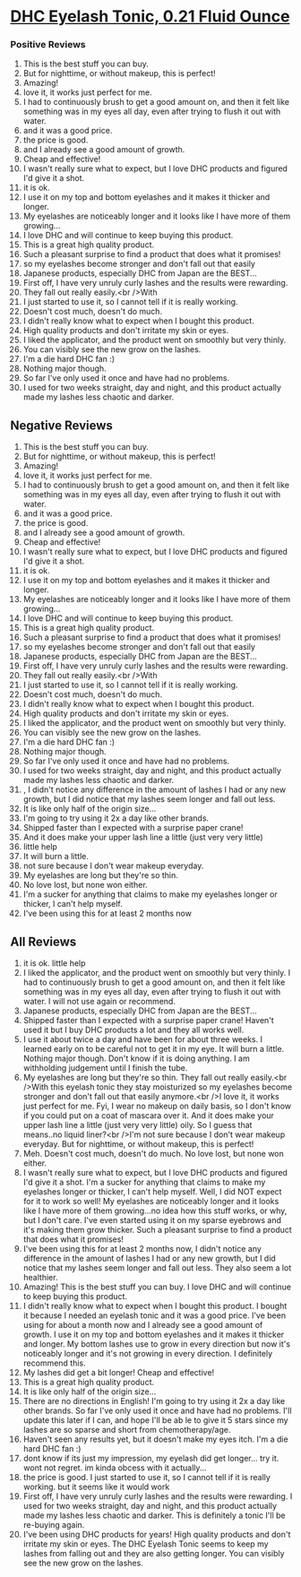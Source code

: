 # [DHC Eyelash Tonic, 0.21 Fluid Ounce](https://products.checkmycream.com/products/DHC-Eyelash-Tonic-0.21-Fluid-Ounce.html)

### Positive Reviews

<ol>
      <li>This is the best stuff you can buy.</li>
      <li>But for nighttime, or without makeup, this is perfect!</li>
      <li>Amazing!</li>
      <li>love it, it works just perfect for me.</li>
      <li>I had to continuously brush to get a good amount on, and then it felt like something was in my eyes all day, even after trying to flush it out with water.  </li>
      <li>and it was a good price.</li>
      <li>the price is good.</li>
      <li>and I already see a good amount of growth.</li>
      <li>Cheap and effective!</li>
      <li>I wasn&#x27;t really sure what to expect, but I love DHC products and figured I&#x27;d give it a shot.</li>
      <li>it is ok.</li>
      <li>I use it on my top and bottom eyelashes and it makes it thicker and longer.</li>
      <li>My eyelashes are noticeably longer and it looks like I have more of them growing...</li>
      <li>I love DHC and will continue to keep buying this product.</li>
      <li>This is a great high quality product.</li>
      <li>Such a pleasant surprise to find a product that does what it promises!</li>
      <li>so my eyelashes become stronger and don&#x27;t fall out that easily</li>
      <li>Japanese products, especially DHC from Japan are the BEST...</li>
      <li>First off, I have very unruly curly lashes and the results were rewarding.</li>
      <li>They fall out really easily.&lt;br /&gt;With</li>
      <li>I just started to use it, so I cannot tell if it is really working.</li>
      <li>Doesn&#x27;t cost much, doesn&#x27;t do much.</li>
      <li>I didn&#x27;t really know what to expect when I bought this product.</li>
      <li>High quality products and don&#x27;t irritate my skin or eyes.</li>
      <li>I liked the applicator, and the product went on smoothly but very thinly.  </li>
      <li>You can visibly see the new grow on the lashes.</li>
      <li>I&#x27;m a die hard DHC fan :)</li>
      <li>Nothing major though.  </li>
      <li>So far I&#x27;ve only used it once and have had no problems.</li>
      <li>I used for two weeks straight, day and night, and this product actually made my lashes less chaotic and darker.</li>
</ol>


<h2>Negative Reviews</h2>
<ol>
<li> This is the best stuff you can buy.</li>
<li> But for nighttime, or without makeup, this is perfect!</li>
<li> Amazing!</li>
<li> love it, it works just perfect for me.</li>
<li> I had to continuously brush to get a good amount on, and then it felt like something was in my eyes all day, even after trying to flush it out with water.  </li>
<li> and it was a good price.</li>
<li> the price is good.</li>
<li> and I already see a good amount of growth.</li>
<li> Cheap and effective!</li>
<li> I wasn&#x27;t really sure what to expect, but I love DHC products and figured I&#x27;d give it a shot.</li>
<li> it is ok.</li>
<li> I use it on my top and bottom eyelashes and it makes it thicker and longer.</li>
<li> My eyelashes are noticeably longer and it looks like I have more of them growing...</li>
<li> I love DHC and will continue to keep buying this product.</li>
<li> This is a great high quality product.</li>
<li> Such a pleasant surprise to find a product that does what it promises!</li>
<li> so my eyelashes become stronger and don&#x27;t fall out that easily</li>
<li> Japanese products, especially DHC from Japan are the BEST...</li>
<li> First off, I have very unruly curly lashes and the results were rewarding.</li>
<li> They fall out really easily.&lt;br /&gt;With</li>
<li> I just started to use it, so I cannot tell if it is really working.</li>
<li> Doesn&#x27;t cost much, doesn&#x27;t do much.</li>
<li> I didn&#x27;t really know what to expect when I bought this product.</li>
<li> High quality products and don&#x27;t irritate my skin or eyes.</li>
<li> I liked the applicator, and the product went on smoothly but very thinly.  </li>
<li> You can visibly see the new grow on the lashes.</li>
<li> I&#x27;m a die hard DHC fan :)</li>
<li> Nothing major though.  </li>
<li> So far I&#x27;ve only used it once and have had no problems.</li>
<li> I used for two weeks straight, day and night, and this product actually made my lashes less chaotic and darker.</li>
<li> , I didn&#x27;t notice any difference in the amount of lashes I had or any new growth, but I did notice that my lashes seem longer and fall out less.</li>
<li> It is like only half of the origin size...</li>
<li> I&#x27;m going to try using it 2x a day like other brands.</li>
<li> Shipped faster than I  expected with a  surprise paper crane!</li>
<li> And it does make your upper lash line a little (just very very little)</li>
<li> little help</li>
<li> It will burn a little.</li>
<li> not sure because I don&#x27;t wear makeup everyday.</li>
<li> My eyelashes are long but they&#x27;re so thin.</li>
<li> No love lost, but none won either.</li>
<li> I&#x27;m a sucker for anything that claims to make my eyelashes longer or thicker, I can&#x27;t help myself.</li>
<li> I&#x27;ve been using this for at least 2 months now</li>
</ol>

<h2>All Reviews</h2>

<ol>
    <li> it is ok. little help</li>
    <li> I liked the applicator, and the product went on smoothly but very thinly.  I had to continuously brush to get a good amount on, and then it felt like something was in my eyes all day, even after trying to flush it out with water.  I will not use again or recommend.</li>
    <li> Japanese products, especially DHC from Japan are the BEST...</li>
    <li> Shipped faster than I  expected with a  surprise paper crane! Haven&#x27;t used it but I buy DHC products a lot and they all works well.</li>
    <li> I use it about twice a day and have been for about three weeks.  I learned early on to be careful not to get it in my eye.  It will burn a little. Nothing major though.  Don&#x27;t know if it is doing anything.  I am withholding judgement until I finish the tube.</li>
    <li> My eyelashes are long but they&#x27;re so thin. They fall out really easily.&lt;br /&gt;With this eyelash tonic they stay moisturized so my eyelashes become stronger and don&#x27;t fall out that easily anymore.&lt;br /&gt;I love it, it works just perfect for me. Fyi, I wear no makeup on daily basis, so I don&#x27;t know if you could put on a coat of mascara over it. And it does make your upper lash line a little (just very very little) oily. So I guess that means..no liquid liner?&lt;br /&gt;I&#x27;m not sure because I don&#x27;t wear makeup everyday. But for nighttime, or without makeup, this is perfect!</li>
    <li> Meh. Doesn&#x27;t cost much, doesn&#x27;t do much. No love lost, but none won either.</li>
    <li> I wasn&#x27;t really sure what to expect, but I love DHC products and figured I&#x27;d give it a shot. I&#x27;m a sucker for anything that claims to make my eyelashes longer or thicker, I can&#x27;t help myself. Well, I did NOT expect for it to work so well! My eyelashes are noticeably longer and it looks like I have more of them growing...no idea how this stuff works, or why, but I don&#x27;t care. I&#x27;ve even started using it on my sparse eyebrows and it&#x27;s making them grow thicker. Such a pleasant surprise to find a product that does what it promises!</li>
    <li> I&#x27;ve been using this for at least 2 months now, I didn&#x27;t notice any difference in the amount of lashes I had or any new growth, but I did notice that my lashes seem longer and fall out less. They also seem a lot healthier.</li>
    <li> Amazing! This is the best stuff you can buy. I love DHC and will continue to keep buying this product.</li>
    <li> I didn&#x27;t really know what to expect when I bought this product. I bought it because I needed an eyelash tonic and it was a good price. I&#x27;ve been using for about a month now and I already see a good amount of growth. I use it on my top and bottom eyelashes and it makes it thicker and longer. My bottom lashes use to grow in every direction but now it&#x27;s noticeably longer and it&#x27;s not growing in every direction. I definitely recommend this.</li>
    <li> My lashes did get a bit longer! Cheap and effective!</li>
    <li> This is a great high quality product.</li>
    <li> It is like only half of the origin size...</li>
    <li> There are no directions in English! I&#x27;m going to try using it 2x a day like other brands. So far I&#x27;ve only used it once and have had no problems. I&#x27;ll update this later if I can, and hope I&#x27;ll be ab le to give it 5 stars since my lashes are so sparse and short from chemotherapy/age.</li>
    <li> Haven&#x27;t seen any results yet, but it doesn&#x27;t make my eyes itch. I&#x27;m a die hard DHC fan :)</li>
    <li> dont know if its just my impression, my eyelash did get longer... try it. wont not regret. im kinda obcess with it actually...</li>
    <li> the price is good. I just started to use it, so I cannot tell if it is really working. but it seems like it would work</li>
    <li> First off, I have very unruly curly lashes and the results were rewarding. I used for two weeks straight, day and night, and this product actually made my lashes less chaotic and darker. This is definitely a tonic I&#x27;ll be re-buying again.</li>
    <li> I&#x27;ve been using DHC products for years! High quality products and don&#x27;t irritate my skin or eyes. The DHC Eyelash Tonic seems to keep my lashes from falling out and they are also getting longer. You can visibly see the new grow on the lashes.</li>
</ol>




